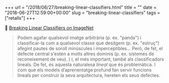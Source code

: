 +++
url = "/2018/06/27/breaking-linear-classifiers.html"
title = ""
date = "2018-06-27T12:59:00+00:00"
slug = "breaking-linear-classifiers"
tags = ["retalls"]
+++

📎 [Breaking Linear Classifiers on ImageNet](http://karpathy.github.io/2015/03/30/breaking-convnets/)

> Podem agafar qualsevol imatge arbitrària (p. ex. "panda") i classificar-la com a qualsevol classe que desitgem (p. ex. "estruç") afegint pautes de soroll minúscules i imperceptibles… Però, de fet, el defecte central s'estén a molts altres dominis (p. ex. sistemes de reconeixement de veu). ) i, el més important, també als classificadors lineals. De fet, és aquesta naturalesa *lineal* que és problemàtica. I com que els models d’aprenentatge profund fan servir funcions lineals per construir la seva arquitectura, hereten els seus defectes.

